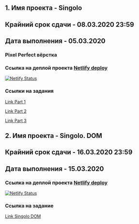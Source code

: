 ## 1. Имя проекта - Singolo
## Крайний срок сдачи - 08.03.2020 23:59
## Дата выполнения - 05.03.2020

### Pixel Perfect вёрстка
### Ссылка на деплой проекта [Netlify deploy](https://singolo-nazarov-rsschool.netlify.com)
[![Netlify Status](https://api.netlify.com/api/v1/badges/a6fbda56-c31c-48ac-a6fe-becd1f895117/deploy-status)](https://app.netlify.com/sites/singolo-nazarov-rsschool/deploys)

### Ссылки на задания 
[Link Part 1](https://github.com/rolling-scopes-school/tasks/blob/master/tasks/markups/level-2/singolo/part-1/singolo-1-ru.md)

[Link Part 2](https://github.com/rolling-scopes-school/tasks/blob/master/tasks/markups/level-2/singolo/part-2/singolo-2-ru.md)

[Link Part 3](https://github.com/rolling-scopes-school/tasks/blob/master/tasks/markups/level-2/singolo/part-3/singolo-3-ru.md)


## 2. Имя проекта - Singolo. DOM
## Крайний срок сдачи - 16.03.2020 23:59
## Дата выполнения - 15.03.2020

### Ссылка на деплой проекта [Netlify deploy](https://singolo-dom-nazarov.netlify.com/)

[![Netlify Status](https://api.netlify.com/api/v1/badges/1755d12b-2565-484c-b518-6e954f6e3a52/deploy-status)](https://app.netlify.com/sites/singolo-dom-nazarov/deploys)

### Ссылка на заданиe 
[Link Singolo DOM](https://github.com/rolling-scopes-school/tasks/blob/master/tasks/markups/level-2/singolo/singolo-DOM-ru.md)


